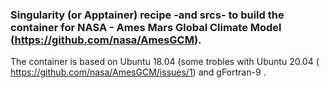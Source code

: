 ### Singularity (or Apptainer) recipe -and srcs- to build the container for NASA - Ames Mars Global Climate Model (https://github.com/nasa/AmesGCM).
The container is based on Ubuntu 18.04 (some trobles with Ubuntu 20.04 ( https://github.com/nasa/AmesGCM/issues/1) and gFortran-9 . 
